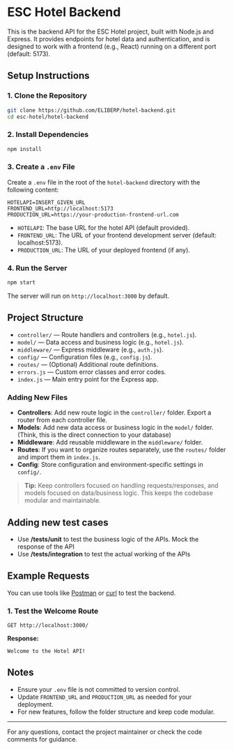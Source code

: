 # ESC Hotel Backend

This is the backend API for the ESC Hotel project, built with Node.js and Express. It provides endpoints for hotel data and authentication, and is designed to work with a frontend (e.g., React) running on a different port (default: 5173).

## Setup Instructions

### 1. Clone the Repository
```sh
git clone https://github.com/ELIBERP/hotel-backend.git
cd esc-hotel/hotel-backend
```

### 2. Install Dependencies
```sh
npm install
```

### 3. Create a `.env` File
Create a `.env` file in the root of the `hotel-backend` directory with the following content:

```
HOTELAPI=INSERT_GIVEN_URL
FRONTEND_URL=http://localhost:5173
PRODUCTION_URL=https://your-production-frontend-url.com
```
- `HOTELAPI`: The base URL for the hotel API (default provided).
- `FRONTEND_URL`: The URL of your frontend development server (default: localhost:5173).
- `PRODUCTION_URL`: The URL of your deployed frontend (if any).

### 4. Run the Server
```sh
npm start
```
The server will run on `http://localhost:3000` by default.

## Project Structure

- `controller/` — Route handlers and controllers (e.g., `hotel.js`).
- `model/` — Data access and business logic (e.g., `hotel.js`).
- `middleware/` — Express middleware (e.g., `auth.js`).
- `config/` — Configuration files (e.g., `config.js`).
- `routes/` — (Optional) Additional route definitions.
- `errors.js` — Custom error classes and error codes.
- `index.js` — Main entry point for the Express app.

### Adding New Files
- **Controllers**: Add new route logic in the `controller/` folder. Export a router from each controller file.
- **Models**: Add new data access or business logic in the `model/` folder. (Think, this is the direct connection to your database)
- **Middleware**: Add reusable middleware in the `middleware/` folder.
- **Routes**: If you want to organize routes separately, use the `routes/` folder and import them in `index.js`.
- **Config**: Store configuration and environment-specific settings in `config/`.

> **Tip:** Keep controllers focused on handling requests/responses, and models focused on data/business logic. This keeps the codebase modular and maintainable.

## Adding new test cases
- Use **/tests/unit** to test the business logic of the APIs. Mock the response of the API
- Use **/tests/integration** to test the actual working of the APIs

## Example Requests

You can use tools like [Postman](https://www.postman.com/) or [curl](https://curl.se/) to test the backend.

### 1. Test the Welcome Route
```
GET http://localhost:3000/
```
**Response:**
```
Welcome to the Hotel API!
```

## Notes
- Ensure your `.env` file is not committed to version control.
- Update `FRONTEND_URL` and `PRODUCTION_URL` as needed for your deployment.
- For new features, follow the folder structure and keep code modular.

---

For any questions, contact the project maintainer or check the code comments for guidance.
